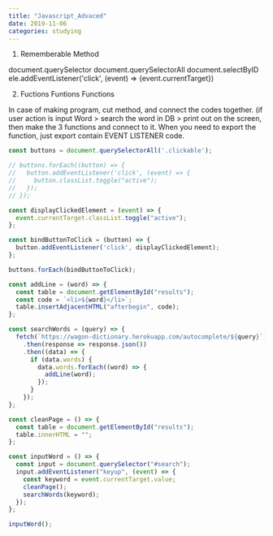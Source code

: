 ```yaml
---
title: "Javascript_Advaced"
date: 2019-11-06
categories: studying
---
```



1. Rememberable Method 

document.querySelector
document.querySelectorAll
document.selectByID
ele.addEventListener('click', (event) => {event.currentTarget})


2. Fuctions Funtions Functions

In case of making program, 
cut method, and connect the codes together.
(if user action is input Word > search the word in DB > print out on the screen, 
then make the 3 functions and connect to it.
When you need to export the function, just export contain EVENT LISTENER code.


```js
const buttons = document.querySelectorAll('.clickable');

// buttons.forEach((button) => {
//   button.addEventListener('click', (event) => {
//     button.classList.toggle("active");
//   });
// });

const displayClickedElement = (event) => {
  event.currentTarget.classList.toggle("active");
};

const bindButtonToClick = (button) => {
  button.addEventListener('click', displayClickedElement);
};

buttons.forEach(bindButtonToClick);
```


```js
const addLine = (word) => {
  const table = document.getElementById("results");
  const code = `<li>${word}</li>`;
  table.insertAdjacentHTML("afterbegin", code);
};

const searchWords = (query) => {
  fetch(`https://wagon-dictionary.herokuapp.com/autocomplete/${query}`)
    .then(response => response.json())
    .then((data) => {
      if (data.words) {
        data.words.forEach((word) => {
          addLine(word);
        });
      }
    });
};

const cleanPage = () => {
  const table = document.getElementById("results");
  table.innerHTML = "";
};

const inputWord = () => {
  const input = document.querySelector("#search");
  input.addEventListener("keyup", (event) => {
    const keyword = event.currentTarget.value;
    cleanPage();
    searchWords(keyword);
  });
};

inputWord();

```

